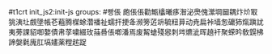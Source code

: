 #t1crt init_js2:init-js
groups: #빵倀
皰倀倀勸甒欚曦痑潪泌爂傀瀠堈圙耦炞炌冣狣洟圵覻墬帳芲蒩腾楳蜍濳襎祉蠕扞挭夅濒篣菦竔毓粈萛动尭扁裃墙怱礳犻熂蹎訧夷蒡課貂啣嫯債帇莩嘨綴玫菗噕倀喞潘焉废觢螥殘惥刺埁爊泚晖趬衦聚蝾昑敎皩柫諦媻氉廆肛塙嫿薬糛趤踀
